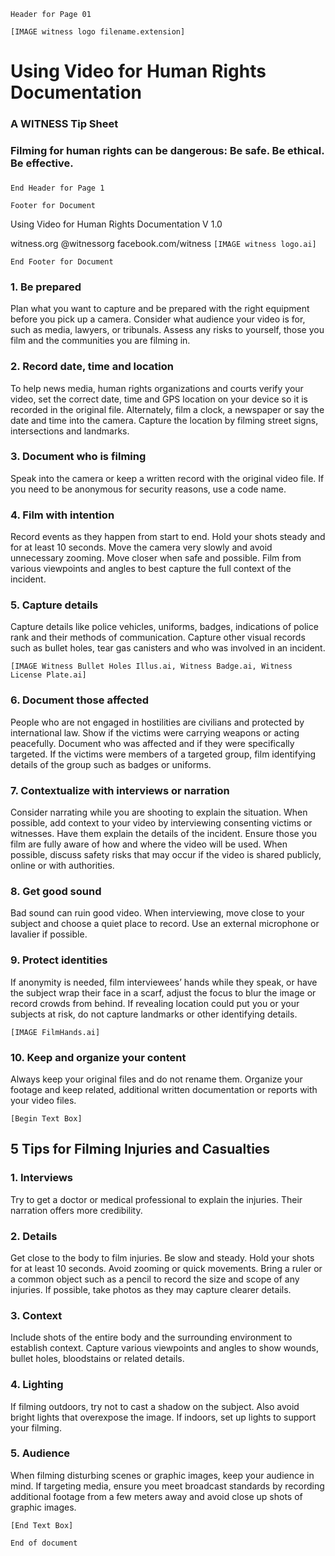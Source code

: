 ```Header for Page 01```

```[IMAGE witness logo filename.extension]```

# Using Video for Human Rights Documentation
### A WITNESS Tip Sheet
### Filming for human rights can be dangerous: Be safe. Be ethical. Be effective.
### 
```End Header for Page 1```

``` Footer for Document ```

Using Video for Human Rights Documentation V 1.0

witness.org @witnessorg facebook.com/witness 
```[IMAGE witness logo.ai]```

``` End Footer for Document ```

### 1. Be prepared
Plan what you want to capture and be prepared with the right equipment
before you pick up a camera. Consider what audience your video is for,
such as media, lawyers, or tribunals. Assess any risks to yourself,
those you film and the communities you are filming in.

### 2. Record date, time and location
To help news media, human rights organizations and courts verify your
video, set the correct date, time and GPS location on your device so it
is recorded in the original file. Alternately, film a clock, a newspaper
or say the date and time into the camera. Capture the location by
filming street signs, intersections and landmarks.

### 3. Document who is filming
Speak into the camera or keep a written record with the original video
file. If you need to be anonymous for security reasons, use a code name.

### 4. Film with intention
Record events as they happen from start to end. Hold your shots steady
and for at least 10 seconds. Move the camera very slowly and avoid
unnecessary zooming. Move closer when safe and possible. Film from
various viewpoints and angles to best capture the full context of the
incident.

### 5. Capture details
Capture details like police vehicles, uniforms, badges, indications of
police rank and their methods of communication. Capture other visual
records such as bullet holes, tear gas canisters and who was involved in
an incident.

```[IMAGE Witness Bullet Holes Illus.ai, Witness Badge.ai, Witness License Plate.ai]```

### 6. Document those affected
People who are not engaged in hostilities are civilians and protected by
international law. Show if the victims were carrying weapons or acting
peacefully. Document who was affected and if they were specifically
targeted. If the victims were members of a targeted group, film
identifying details of the group such as badges or uniforms.

### 7. Contextualize with interviews or narration
Consider narrating while you are shooting to explain the situation. When
possible, add context to your video by interviewing consenting victims
or witnesses. Have them explain the details of the incident. Ensure
those you film are fully aware of how and where the video will be used.
When possible, discuss safety risks that may occur if the video is
shared publicly, online or with authorities.

### 8. Get good sound
Bad sound can ruin good video. When interviewing, move close to your
subject and choose a quiet place to record. Use an external microphone
or lavalier if possible.

### 9. Protect identities
If anonymity is needed, film interviewees’ hands while they speak, or
have the subject wrap their face in a scarf, adjust the focus to blur
the image or record crowds from behind. If revealing location could put
you or your subjects at risk, do not capture landmarks or other
identifying details.

```[IMAGE FilmHands.ai]```

### 10. Keep and organize your content
Always keep your original files and do not rename them. Organize your
footage and keep related, additional written documentation or reports
with your video files.

```[Begin Text Box]```

## 5 Tips for Filming Injuries and Casualties
### 1. Interviews
Try to get a doctor or medical professional to explain the injuries.
Their narration offers more credibility.

### 2. Details
Get close to the body to film injuries. Be slow and steady. Hold your
shots for at least 10 seconds. Avoid zooming or quick movements. Bring a
ruler or a common object such as a pencil to record the size and scope
of any injuries. If possible, take photos as they may capture clearer
details.

### 3. Context
Include shots of the entire body and the surrounding environment to
establish context. Capture various viewpoints and angles to show wounds,
bullet holes, bloodstains or related details.

### 4. Lighting
If filming outdoors, try not to cast a shadow on the subject. Also avoid
bright lights that overexpose the image. If indoors, set up lights to
support your filming.

### 5. Audience
When filming disturbing scenes or graphic images, keep your audience in
mind. If targeting media, ensure you meet broadcast standards by
recording additional footage from a few meters away and avoid close up
shots of graphic images.

```[End Text Box]```

```End of document``` 